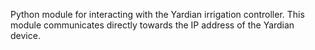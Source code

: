  Python module for interacting with the Yardian irrigation controller. This module communicates directly towards the IP address of the Yardian device.